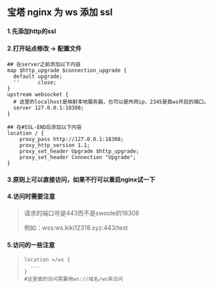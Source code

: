 ## 宝塔 nginx 为 ws 添加 ssl

#### 1.先添加http的ssl

#### 2.打开站点修改 -> 配置文件

```shell
## 在server之前添加以下内容
map $http_upgrade $connection_upgrade {
  default upgrade;
  ''      close;
}
upstream websocket {
  # 这里的localhost是映射本地服务器，也可以是外网ip，2345是我ws开启的端口。
  server 127.0.0.1:18308;
}
```

```shell
## 在#SSL-END后添加以下内容
location / { 
	proxy_pass http://127.0.0.1:18308;
	proxy_http_version 1.1;
	proxy_set_header Upgrade $http_upgrade;
	proxy_set_header Connection "Upgrade";
}
```

#### 3.原则上可以直接访问，如果不行可以重启nginx试一下

#### 4.访问时需要注意

> 请求的端口号是443而不是swoole的18308
>
> 例如：wss:ws.kiki12318.xyz:443/test

#### 5.访问的一些注意

> ```shell
> location =/ws {
> 	...
> }
> #这里面的访问需要用ws://域名/ws来访问
> ```



